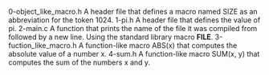 0-object_like_macro.h
A header file that defines a macro named SIZE as an abbreviation for the token 1024.
1-pi.h
A header file that defines the value of pi.
2-main.c
A function that prints the name of the file it was compiled from followed by a new line.
Using the standard library macro __FILE__.
3-fuction_like_macro.h
A function-like macro ABS(x) that computes the absolute value of a number x.
4-sum.h
A function-like macro SUM(x, y) that computes the sum of the numbers x and y.
